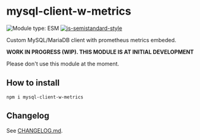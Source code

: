 # mysql-client-w-metrics
![Module type: ESM](https://img.shields.io/badge/module%20type-esm-brightgreen)
[![js-semistandard-style](https://img.shields.io/badge/code%20style-semistandard-brightgreen.svg)](https://github.com/standard/semistandard)


Custom MySQL/MariaDB client with prometheus metrics embeded.

**WORK IN PROGRESS (WIP). THIS MODULE IS AT INITIAL DEVELOPMENT**

Please don't use this module at the moment.

## How to install
```shell
npm i mysql-client-w-metrics
```

## Changelog
See [CHANGELOG.md](./CHANGELOG.md).
